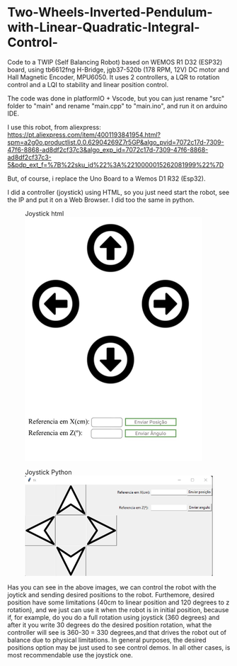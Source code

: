 # Two-Wheels-Inverted-Pendulum-with-Linear-Quadratic-Integral-Control-
Code to a TWIP (Self Balancing Robot) based on WEMOS R1 D32 (ESP32) board, using tb6612fng H-Bridge, jgb37-520b (178 RPM, 12V) DC motor and Hall Magnetic Encoder, MPU6050. It uses 2 controllers, a LQR to rotation control and a LQI to stability and linear position control.

The code was done in platformIO + Vscode, but you can just rename "src" folder to "main" and rename "main.cpp" to "main.ino", and run it on arduino IDE. 

I use this robot, from aliexpress:
https://pt.aliexpress.com/item/4001193841954.html?spm=a2g0o.productlist.0.0.62904269Z7r5GP&algo_pvid=7072c17d-7309-47f6-8868-ad8df2cf37c3&algo_exp_id=7072c17d-7309-47f6-8868-ad8df2cf37c3-5&pdp_ext_f=%7B%22sku_id%22%3A%2210000015262081999%22%7D

But, of course, i replace the Uno Board to a Wemos D1 R32 (Esp32). 

I did a controller (joystick) using HTML, so you just need start the robot, see the IP and put it on a Web Browser. I did too the same in python. 
<figure>
  <figcaption>Joystick html</figcaption>
<img src="https://github.com/suelioalencar/Two-Wheels-Inverted-Pendulum-with-Linear-Quadratic-Integral-Control-/blob/main/controladorhtml.PNG" width="400" height="550"title="Joystick HTML" />
  </figure>
 
 
 <figure>
  <figcaption>Joystick Python</figcaption>
<img src="https://github.com/suelioalencar/Two-Wheels-Inverted-Pendulum-with-Linear-Quadratic-Integral-Control-/blob/main/Python%20Joystick/Joystick%20Pyton.png" title="Joystick Python" />
  </figure>

Has you can see in the above images, we can control the robot with the joytick and sending desired positions to the robot. Furthemore, desired position have some limitations (40cm to linear position and 120 degrees to z rotation), and we just can use it when the robot is in initial position, because if, for example, do you do a full rotation using joystick (360 degrees) and after it you write 30 degrees do the desired position rotation, what the controller will see is 360-30 = 330 degrees,and that drives the robot out of balance due to physical limitations. In general purposes, the desired positions option may be just used to see control demos. In all other cases, is most recommendable use the joystick one. 
